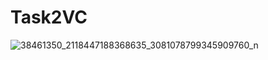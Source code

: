 # Task2VC
![38461350_2118447188368635_3081078799345909760_n](https://user-images.githubusercontent.com/118731655/203347828-4bca0a3e-a6d4-4542-986d-90fd97b73c2b.jpg)
